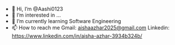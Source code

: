 - 👋 Hi, I’m @Aashi0123
- 👀 I’m interested in ...
- 🌱 I’m currently learning Software Engineering
- 📫 How to reach me 
  Gmail: aishaazhar2025@gmail.com
  Linkedin: https://www.linkedin.com/in/aisha-azhar-3934b324b/

<!---
Aashi0123/Aashi0123 is a ✨ special ✨ repository because its `README.md` (this file) appears on your GitHub profile.
You can click the Preview link to take a look at your changes.
--->
